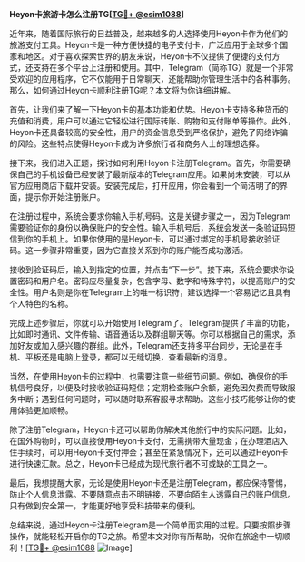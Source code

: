 **Heyon卡旅游卡怎么注册TG[[TG💪+ @esim1088](https://t.me/s/esim1088)]**

近年来，随着国际旅行的日益普及，越来越多的人选择使用Heyon卡作为他们的旅游支付工具。Heyon卡是一种方便快捷的电子支付卡，广泛应用于全球多个国家和地区。对于喜欢探索世界的朋友来说，Heyon卡不仅提供了便捷的支付方式，还支持在多个平台上注册和使用。其中，Telegram（简称TG）就是一个非常受欢迎的应用程序，它不仅能用于日常聊天，还能帮助你管理生活中的各种事务。那么，如何通过Heyon卡顺利注册TG呢？本文将为你详细讲解。

首先，让我们来了解一下Heyon卡的基本功能和优势。Heyon卡支持多种货币的充值和消费，用户可以通过它轻松进行国际转账、购物和支付账单等操作。此外，Heyon卡还具备较高的安全性，用户的资金信息受到严格保护，避免了网络诈骗的风险。这些特点使得Heyon卡成为许多旅行者和商务人士的理想选择。

接下来，我们进入正题，探讨如何利用Heyon卡注册Telegram。首先，你需要确保自己的手机设备已经安装了最新版本的Telegram应用。如果尚未安装，可以从官方应用商店下载并安装。安装完成后，打开应用，你会看到一个简洁明了的界面，提示你开始注册账户。

在注册过程中，系统会要求你输入手机号码。这是关键步骤之一，因为Telegram需要验证你的身份以确保账户的安全性。输入手机号后，系统会发送一条验证码短信到你的手机上。如果你使用的是Heyon卡，可以通过绑定的手机号接收验证码。这一步骤非常重要，因为它直接关系到你的账户能否成功激活。

接收到验证码后，输入到指定的位置，并点击“下一步”。接下来，系统会要求你设置密码和用户名。密码应尽量复杂，包含字母、数字和特殊字符，以提高账户的安全性。用户名则是你在Telegram上的唯一标识符，建议选择一个容易记忆且具有个人特色的名称。

完成上述步骤后，你就可以开始使用Telegram了。Telegram提供了丰富的功能，比如即时通讯、文件传输、语音通话以及群组聊天等。你可以根据自己的需求，添加好友或加入感兴趣的群组。此外，Telegram还支持多平台同步，无论是在手机、平板还是电脑上登录，都可以无缝切换，查看最新的消息。

当然，在使用Heyon卡的过程中，也需要注意一些细节问题。例如，确保你的手机信号良好，以便及时接收验证码短信；定期检查账户余额，避免因欠费而导致服务中断；遇到任何问题时，可以随时联系客服寻求帮助。这些小技巧能够让你的使用体验更加顺畅。

除了注册Telegram，Heyon卡还可以帮助你解决其他旅行中的实际问题。比如，在国外购物时，可以直接使用Heyon卡支付，无需携带大量现金；在办理酒店入住手续时，可以用Heyon卡支付押金；甚至在紧急情况下，还可以通过Heyon卡进行快速汇款。总之，Heyon卡已经成为现代旅行者不可或缺的工具之一。

最后，我想提醒大家，无论是使用Heyon卡还是注册Telegram，都应保持警惕，防止个人信息泄露。不要随意点击不明链接，不要向陌生人透露自己的账户信息。只有做到安全第一，才能更好地享受科技带来的便利。

总结来说，通过Heyon卡注册Telegram是一个简单而实用的过程。只要按照步骤操作，就能轻松开启你的TG之旅。希望本文对你有所帮助，祝你在旅途中一切顺利！[[TG💪+ @esim1088](https://t.me/s/esim1088) ![Image](https://i.postimg.cc/4NQfJmqS/Snipaste-2025-05-13-00-14-12.png)]